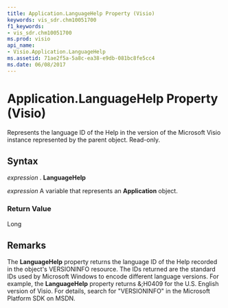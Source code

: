 ```yaml
---
title: Application.LanguageHelp Property (Visio)
keywords: vis_sdr.chm10051700
f1_keywords:
- vis_sdr.chm10051700
ms.prod: visio
api_name:
- Visio.Application.LanguageHelp
ms.assetid: 71ae2f5a-5a8c-ea38-e9db-081bc8fe5cc4
ms.date: 06/08/2017
---
```



# Application.LanguageHelp Property (Visio)

Represents the language ID of the Help in the version of the Microsoft Visio instance represented by the parent object. Read-only.


## Syntax

 _expression_ . **LanguageHelp**

 _expression_ A variable that represents an **Application** object.


### Return Value

Long


## Remarks

The **LanguageHelp** property returns the language ID of the Help recorded in the object's VERSIONINFO resource. The IDs returned are the standard IDs used by Microsoft Windows to encode different language versions. For example, the **LanguageHelp** property returns &;H0409 for the U.S. English version of Visio. For details, search for "VERSIONINFO" in the Microsoft Platform SDK on MSDN.


